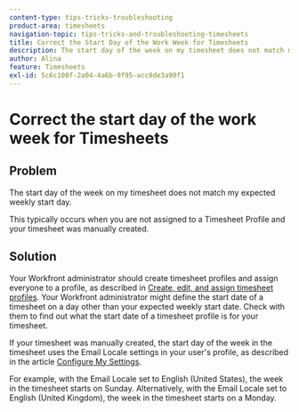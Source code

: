 ```yaml
---
content-type: tips-tricks-troubleshooting
product-area: timesheets
navigation-topic: tips-tricks-and-troubleshooting-timesheets
title: Correct the Start Day of the Work Week for Timesheets
description: The start day of the week on my timesheet does not match my expected weekly start day. 
author: Alina
feature: Timesheets
exl-id: 5c6c100f-2a04-4a6b-9f95-acc8de3a90f1
---
```

# Correct the start day of the work week for Timesheets

<!--Audited: 5/2025-->

## Problem

The start day of the week on my timesheet does not match my expected weekly start day. 

This typically occurs when you are not assigned to a Timesheet Profile and your timesheet was manually created. 


## Solution

Your Workfront administrator should create timesheet profiles and assign everyone to a profile, as described in [Create, edit, and assign timesheet profiles](/help/quicksilver/timesheets/create-and-manage-timesheets/create-timesheet-profiles.md). Your Workfront administrator might define the start date of a timesheet on a day other than your expected weekly start date. Check with them to find out what the start date of a timesheet profile is for your timesheet. 

If your timesheet was manually created, the start day of the week in the timesheet uses the Email Locale settings in your user's profile, as described in the article [Configure My Settings](/help/quicksilver/workfront-basics/manage-your-account-and-profile/configuring-your-user-profile/configure-my-settings.md). 

For example, with the Email Locale set to English (United States), the week in the timesheet starts on Sunday. Alternatively, with the Email Locale set to English (United Kingdom), the week in the timesheet starts on a Monday.


<!--This is the old content for this article but I found this was not working this way at all, so I changed it to what it is today: 

## Problem

The start day of the week on my timesheet does not match the start day of the week that is configured on my timesheet profile (as described in [Create, edit, and assign timesheet profiles](../../timesheets/create-and-manage-timesheets/create-timesheet-profiles.md).).

## Solution

The start day of the week of a timesheet in Adobe Workfront uses the language and locale settings in your browser to determine the day of the week. Because of this, you need to update the language and locale settings for your browser. 

For example, with the browser language set to English and the locale set to United States, the week starts on Sunday. Alternatively, the browser language set to English and the locale set to United Kingdom, the start day is Monday.

This setting also affects the start day of the week in the pop-up calendars across the system.

The locale change does not affect the start day of the week on the Resource Grid (or resource grid view). The week always starts on Sunday.

Following are the directions for changing language and locale settings for various browsers that are supported with Workfront.

* **Chrome:** Copy and paste the following link into your Chrome browser: `chrome://settings/languages` then go to Languages.
* **Firefox:**Copy and paste the following link into your Firefox browser: `about:preferences#content` then go to Languages.
* **IE 11:** Tools -> Internet Options -> General -> Languages
* **Safari:** Unfortunately, Safari does not allow changing web browsing languages without also changing your entire operating system language. It is probably easier to simply install another browser like Chrome or Firefox.

-->

 
